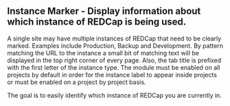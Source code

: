 <h2>Instance Marker - Display information about which instance of REDCap is being used.</h2>

<p>A single site may have multiple instances of REDCap that need to be clearly marked. Examples include Production, Backup and Development. By pattern matching the URL to the instance a small bit of matching text will be displayed in the top right corner of every page. Also, the tab title is prefixed with the first letter of the instance type. The module must be enabled on all projects by default in order for the instance label to appear inside projects or must be enabled on a project by project basis.</p>

<p>The goal is to easily identify which instance of REDCap you are currently in.</p>
